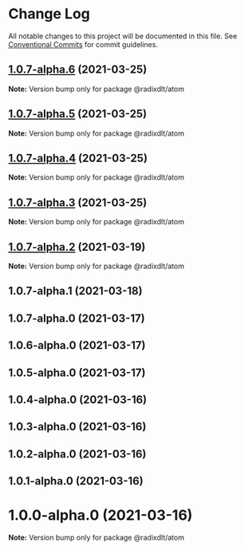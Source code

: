 # Change Log

All notable changes to this project will be documented in this file.
See [Conventional Commits](https://conventionalcommits.org) for commit guidelines.

## [1.0.7-alpha.6](https://github.com/radixdlt/radixdlt-javascript/compare/@radixdlt/atom@1.0.7-alpha.5...@radixdlt/atom@1.0.7-alpha.6) (2021-03-25)

**Note:** Version bump only for package @radixdlt/atom





## [1.0.7-alpha.5](https://github.com/radixdlt/radixdlt-javascript/compare/@radixdlt/atom@1.0.7-alpha.4...@radixdlt/atom@1.0.7-alpha.5) (2021-03-25)

**Note:** Version bump only for package @radixdlt/atom





## [1.0.7-alpha.4](https://github.com/radixdlt/radixdlt-javascript/compare/@radixdlt/atom@1.0.7-alpha.3...@radixdlt/atom@1.0.7-alpha.4) (2021-03-25)

**Note:** Version bump only for package @radixdlt/atom





## [1.0.7-alpha.3](https://github.com/radixdlt/radixdlt-javascript/compare/@radixdlt/atom@1.0.7-alpha.2...@radixdlt/atom@1.0.7-alpha.3) (2021-03-25)

**Note:** Version bump only for package @radixdlt/atom





## [1.0.7-alpha.2](https://github.com/radixdlt/radixdlt-javascript/compare/@radixdlt/atom@1.0.7-alpha.1...@radixdlt/atom@1.0.7-alpha.2) (2021-03-19)

**Note:** Version bump only for package @radixdlt/atom





## 1.0.7-alpha.1 (2021-03-18)



## 1.0.7-alpha.0 (2021-03-17)



## 1.0.6-alpha.0 (2021-03-17)



## 1.0.5-alpha.0 (2021-03-17)



## 1.0.4-alpha.0 (2021-03-16)



## 1.0.3-alpha.0 (2021-03-16)



## 1.0.2-alpha.0 (2021-03-16)



## 1.0.1-alpha.0 (2021-03-16)



# 1.0.0-alpha.0 (2021-03-16)

**Note:** Version bump only for package @radixdlt/atom
